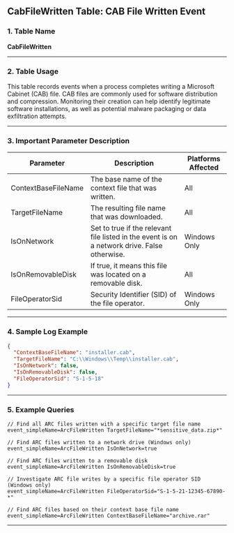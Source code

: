 ## CabFileWritten Table: CAB File Written Event

### 1. Table Name
**CabFileWritten**

---

### 2. Table Usage
This table records events when a process completes writing a Microsoft Cabinet (CAB) file. CAB files are commonly used for software distribution and compression. Monitoring their creation can help identify legitimate software installations, as well as potential malware packaging or data exfiltration attempts.

---

### 3. Important Parameter Description

| Parameter | Description | Platforms Affected |
|---|---|---|
| ContextBaseFileName | The base name of the context file that was written. | All |
| TargetFileName | The resulting file name that was downloaded. | All |
| IsOnNetwork | Set to true if the relevant file listed in the event is on a network drive. False otherwise. | Windows Only |
| IsOnRemovableDisk | If true, it means this file was located on a removable disk. | All |
| FileOperatorSid | Security Identifier (SID) of the file operator. | Windows Only |

---

### 4. Sample Log Example

```json
{
  "ContextBaseFileName": "installer.cab",
  "TargetFileName": "C:\\Windows\\Temp\\installer.cab",
  "IsOnNetwork": false,
  "IsOnRemovableDisk": false,
  "FileOperatorSid": "S-1-5-18"
}
```
---
### 5. Example Queries
```xql
// Find all ARC files written with a specific target file name
event_simpleName=ArcFileWritten TargetFileName="*sensitive_data.zip*"

// Find ARC files written to a network drive (Windows only)
event_simpleName=ArcFileWritten IsOnNetwork=true

// Find ARC files written to a removable disk
event_simpleName=ArcFileWritten IsOnRemovableDisk=true

// Investigate ARC file writes by a specific file operator SID (Windows only)
event_simpleName=ArcFileWritten FileOperatorSid="S-1-5-21-12345-67890-*"

// Find ARC files based on their context base file name
event_simpleName=ArcFileWritten ContextBaseFileName="archive.rar"
```
---